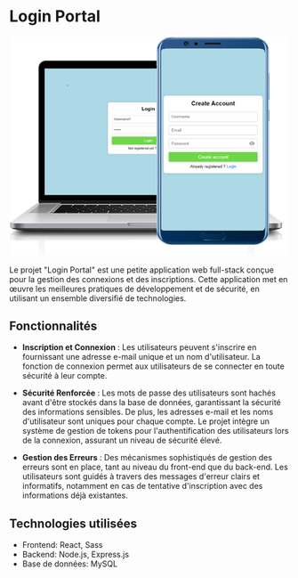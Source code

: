 # Login Portal

![GitHub repo size](https://github.com/CharonTom/my-website/blob/main/src/assets/img/auth.png)

Le projet "Login Portal" est une petite application web full-stack conçue pour la gestion des connexions et des inscriptions. Cette application met en œuvre les meilleures pratiques de développement et de sécurité, en utilisant un ensemble diversifié de technologies.

## Fonctionnalités

- **Inscription et Connexion** : Les utilisateurs peuvent s'inscrire en fournissant une adresse e-mail unique et un nom d'utilisateur. La fonction de connexion permet aux utilisateurs de se connecter en toute sécurité à leur compte.

- **Sécurité Renforcée** : Les mots de passe des utilisateurs sont hachés avant d'être stockés dans la base de données, garantissant la sécurité des informations sensibles. De plus, les adresses e-mail et les noms d'utilisateur sont uniques pour chaque compte. Le projet intègre un système de gestion de tokens pour l'authentification des utilisateurs lors de la connexion, assurant un niveau de sécurité élevé.

- **Gestion des Erreurs** : Des mécanismes sophistiqués de gestion des erreurs sont en place, tant au niveau du front-end que du back-end. Les utilisateurs sont guidés à travers des messages d'erreur clairs et informatifs, notamment en cas de tentative d'inscription avec des informations déjà existantes.

## Technologies utilisées

- Frontend: React, Sass
- Backend: Node.js, Express.js
- Base de données: MySQL
